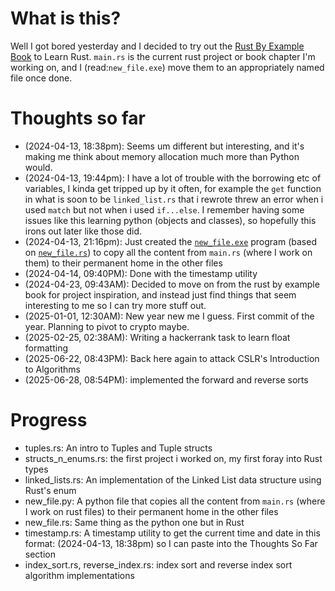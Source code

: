 # What is this?

Well I got bored yesterday and I decided to try out the [Rust By Example Book](https://doc.rust-lang.org/rust-by-example) to Learn Rust. `main.rs` is the current rust project or book chapter I'm working on, and I (read:`new_file.exe`) move them to an appropriately named file once done.

# Thoughts so far

- (2024-04-13, 18:38pm): Seems um different but interesting, and it's making me think about memory allocation much more than Python would.
- (2024-04-13, 19:44pm): I have a lot of trouble with the borrowing etc of variables, I kinda get tripped up by it often, for example the `get` function in what is soon to be `linked_list.rs` that i rewrote threw an error when i used `match` but not when i used `if...else`. I remember having some issues like this learning python (objects and classes), so hopefully this irons out later like those did.
- (2024-04-13, 21:16pm): Just created the [`new_file.exe`](https://github.com/Infinime/structs_n_enums/blob/master/src/new_file.exe) program (based on [`new_file.rs`](https://github.com/Infinime/structs_n_enums/blob/master/src/new_file.rs)) to copy all the content from `main.rs` (where I work on them) to their permanent home in the other files
- (2024-04-14, 09:40PM): Done with the timestamp utility
- (2024-04-23, 09:43AM): Decided to move on from the rust by example book for project inspiration, and instead just find things that seem interesting to me so I can try more stuff out.
- (2025-01-01, 12:30AM): New year new me I guess. First commit of the year. Planning to pivot to crypto maybe.
- (2025-02-25, 02:38AM): Writing a hackerrank task to learn float formatting
- (2025-06-22, 08:43PM): Back here again to attack CSLR's Introduction to Algorithms
- (2025-06-28, 08:54PM): implemented the forward and reverse sorts

# Progress

- tuples.rs: An intro to Tuples and Tuple structs
- structs_n_enums.rs: the first project i worked on, my first foray into Rust types
- linked_lists.rs: An implementation of the Linked List data structure using Rust's enum
- new_file.py: A python file that copies all the content from `main.rs` (where I work on rust files) to their permanent home in the other files
- new_file.rs: Same thing as the python one but in Rust
- timestamp.rs: A timestamp utility to get the current time and date  in this format: (2024-04-13, 18:38pm) so I can paste into the Thoughts So Far section
- index_sort.rs, reverse_index.rs: index sort and reverse index sort algorithm implementations
